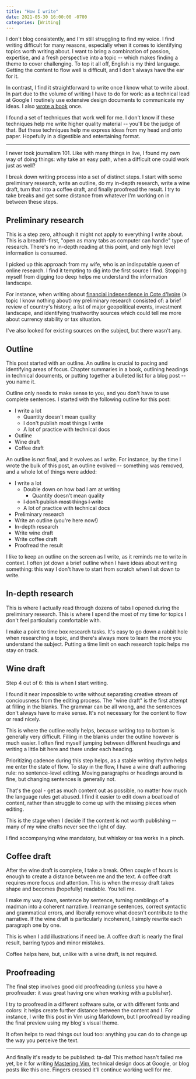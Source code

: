 ```yaml
---
title: "How I write"
date: 2021-05-30 16:00:00 -0700
categories: [Writing]
---
```


I don't blog consistently, and I'm still struggling to find my voice. I find writing difficult for many reasons, especially when it comes to identifying topics worth writing about. I want to bring a combination of passion, expertise, and a fresh perspective into a topic -- which makes finding a theme to cover challenging. To top it all off, English is my third language. Getting the content to flow well is difficult, and I don't always have the ear for it.

In contrast, I find it straightforward to write once I know what to write about. In part due to the volume of writing I have to do for work: as a technical lead at Google I routinely use extensive design documents to communicate my ideas. I also [wrote a book][1] once.

I found a set of techniques that work well for me. I don't know if these techniques help me write higher quality material -- you'll be the judge of that. But these techniques help me express ideas from my head and onto paper. Hopefully in a digestible and entertaining format.

----

I never took journalism 101. Like with many things in live, I found my own way of doing things: why take an easy path, when a difficult one could work just as well?

I break down writing process into a set of distinct steps. I start with some preliminary research, write an outline, do my in-depth research, write a wine draft, turn that into a coffee draft, and finally proofread the result. I try to take breaks and get some distance from whatever I'm working on in between these steps.

## Preliminary research

This is a step zero, although it might not apply to everything I write about. This is a breadth-first, "open as many tabs as computer can handle" type of research. There's no in-depth reading at this point, and only high level information is consumed.

I picked up this approach from my wife, who is an indisputable queen of online research. I find it tempting to dig into the first source I find. Stopping myself from digging too deep helps me understand the information landscape.

For instance, when writing about [financial independence in Cote d'Ivoire][2] (a topic I know nothing about) my preliminary research consisted of: a brief review of country's history, a list of major geopolitical events, investment landscape, and identifying trustworthy sources which could tell me more about currency stability or tax situation.

I've also looked for existing sources on the subject, but there wasn't any.

## Outline

This post started with an outline. An outline is crucial to pacing and identifying areas of focus. Chapter summaries in a book, outlining headings in technical documents, or putting together a bulleted list for a blog post -- you name it.

Outline only needs to make sense to you, and you don't have to use complete sentences. I started with the following outline for this post:

- I write a lot
  - Quantity doesn't mean quality
  - I don't publish most things I write
  - A lot of practice with technical docs
- Outline
- Wine draft
- Coffee draft

An outline is not final, and it evolves as I write. For instance, by the time I wrote the bulk of this post, an outline evolved -- something was removed, and a whole lot of things were added:

- I write a lot
  - Double down on how bad I am at writing
    - Quantity doesn't mean quality
  - ~~I don't publish most things I write~~
  - A lot of practice with technical docs
- Preliminary research
- Write an outline (you're here now!)
- In-depth research
- Write wine draft
- Write coffee draft
- Proofread the result

I like to keep an outline on the screen as I write, as it reminds me to write in context. I often jot down a brief outline when I have ideas about writing something: this way I don't have to start from scratch when I sit down to write.

## In-depth research

This is where I actually read through dozens of tabs I opened during the preliminary research. This is where I spend the most of my time for topics I don't feel particularly comfortable with. 

I make a point to time box research tasks. It's easy to go down a rabbit hole when researching a topic, and there's always more to learn the more you understand the subject. Putting a time limit on each research topic helps me stay on track.

## Wine draft

Step 4 out of 6: this is when I start writing.

I found it near impossible to write without separating creative stream of conciousness from the editing process. The "wine draft" is the first attempt at filling in the blanks. The grammar can be all wrong, and the sentences don't always have to make sense. It's not necessary for the content to flow or read nicely.

This is where the outline really helps, because writing top to bottom is generally very difficult. Filling in the blanks under the outline however is much easier. I often find myself jumping between different headings and writing a little bit here and there under each heading.

Prioritizing cadence during this step helps, as a stable writing rhythm helps me enter the state of flow. To stay in the flow, I have a wine draft authoring rule: no sentence-level editing. Moving paragraphs or headings around is fine, but changing sentences is generally not.

That's the goal - get as much content out as possible, no matter how much the language rules get abused. I find it easier to edit down a boatload of content, rather than struggle to come up with the missing pieces when editing.

This is the stage when I decide if the content is not worth publishing -- many of my wine drafts never see the light of day.

I find accompanying wine mandatory, but whiskey or tea works in a pinch.

## Coffee draft

After the wine draft is complete, I take a break. Often couple of hours is enough to create a distance between me and the text. A coffee draft requires more focus and attention. This is when the messy draft takes shape and becomes (hopefully) readable. You tell me.

I make my way down, sentence by sentence, turning ramblings of a madman into a coherent narrative. I rearrange sentences, correct syntactic and grammatical errors, and liberally remove what doesn't contribute to the narrative. If the wine draft is particularly incoherent, I simply rewrite each paragraph one by one.

This is when I add illustrations if need be. A coffee draft is nearly the final result, barring typos and minor mistakes.

Coffee helps here, but, unlike with a wine draft, is not required.

## Proofreading

The final step involves good old proofreading (unless you have a proofreader: it was great having one when working with a publisher).

I try to proofread in a different software suite, or with different fonts and colors: it helps create further distance between the content and I. For instance, I write this post in Vim using Markdown, but I proofread by reading the final preview using my blog's visual theme.

It often helps to read things out loud too: anything you can do to change up the way you perceive the text.

----

And finally it's ready to be published: ta-da! This method hasn't failed me yet, be it for writing [Mastering Vim][1], technical design docs at Google, or blog posts like this one. Fingers crossed it'll continue working well for me.

[1]: https://amzn.to/3fRV1OV
[2]: https://www.rosipov.com/blog/fire-in-a-developing-economy/
